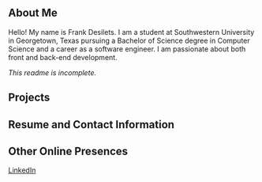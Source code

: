 ## About Me

Hello! My name is Frank Desilets. I am a student at Southwestern University in Georgetown, Texas pursuing a Bachelor of Science
degree in Computer Science and a career as a software engineer. I am passionate about both front and back-end 
development.

_This readme is incomplete._

## Projects

## Resume and Contact Information

## Other Online Presences

[LinkedIn](https://www.linkedin.com/in/frankdesilets/)
